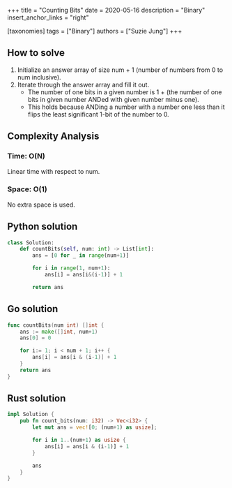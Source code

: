 +++
title = "Counting Bits"
date = 2020-05-16
description = "Binary"
insert_anchor_links = "right"

[taxonomies]
tags = ["Binary"]
authors = ["Suzie Jung"]
+++

## How to solve

1. Initialize an answer array of size num + 1 (number of numbers from 0 to num inclusive).
2. Iterate through the answer array and fill it out.
    * The number of one bits in a given number is 1 + (the number of one bits in given number ANDed with given number minus one).
    * This holds because ANDing a number with a number one less than it flips the least significant 1-bit of the number to 0.

## Complexity Analysis

### Time: O(N)

Linear time with respect to num.

### Space: O(1)

No extra space is used.

## Python solution

```python
class Solution:
    def countBits(self, num: int) -> List[int]:
        ans = [0 for _ in range(num+1)]

        for i in range(1, num+1):
            ans[i] = ans[i&(i-1)] + 1

        return ans
```

## Go solution

```go
func countBits(num int) []int {
    ans := make([]int, num+1)
    ans[0] = 0

    for i:= 1; i < num + 1; i++ {
        ans[i] = ans[i & (i-1)] + 1
    }
    return ans
}
```

## Rust solution

```rust
impl Solution {
    pub fn count_bits(num: i32) -> Vec<i32> {
        let mut ans = vec![0; (num+1) as usize];

        for i in 1..(num+1) as usize {
            ans[i] = ans[i & (i-1)] + 1
        }

        ans
    }
}
```
